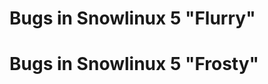 Bugs in Snowlinux 5 "Flurry"
============================

Bugs in Snowlinux 5 "Frosty"
============================
